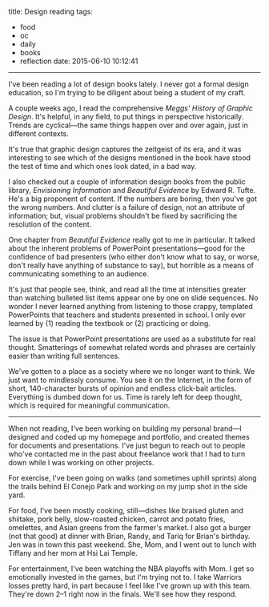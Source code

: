 title: Design reading
tags:
  - food
  - oc
  - daily
  - books
  - reflection
date: 2015-06-10 10:12:41
---

I've been reading a lot of design books lately. I never got a formal design education, so I'm trying to be diligent about being a student of my craft.

A couple weeks ago, I read the comprehensive *Meggs' History of Graphic Design*. It's helpful, in any field, to put things in perspective historically. Trends are cyclical—the same things happen over and over again, just in different contexts.

It's true that graphic design captures the zeitgeist of its era, and it was interesting to see which of the designs mentioned in the book have stood the test of time and which ones look dated, in a bad way.

I also checked out a couple of information design books from the public library, *Envisioning Information* and *Beautiful Evidence* by Edward R. Tufte. He's a big proponent of content. If the numbers are boring, then you've got the wrong numbers. And clutter is a failure of design, not an attribute of information; but, visual problems shouldn't be fixed by sacrificing the resolution of the content.

One chapter from *Beautiful Evidence* really got to me in particular. It talked about the inherent problems of PowerPoint presentations—good for the confidence of bad presenters (who either don't know what to say, or worse, don't really have anything of substance to say), but horrible as a means of communicating something to an audience.

It's just that people see, think, and read all the time at intensities greater than watching bulleted list items appear one by one on slide sequences. No wonder I never learned anything from listening to those crappy, templated PowerPoints that teachers and students presented in school. I only ever learned by (1) reading the textbook or (2) practicing or doing.

The issue is that PowerPoint presentations are used as a substitute for real thought. Smatterings of somewhat related words and phrases are certainly easier than writing full sentences.

We've gotten to a place as a society where we no longer want to think. We just want to mindlessly consume. You see it on the Internet, in the form of short, 140-character bursts of opinion and endless click-bait articles. Everything is dumbed down for us. Time is rarely left for deep thought, which is required for meaningful communication.

---
When not reading, I've been working on building my personal brand—I designed and coded up my homepage and portfolio, and created themes for documents and presentations. I've just begun to reach out to people who've contacted me in the past about freelance work that I had to turn down while I was working on other projects.

For exercise, I've been going on walks (and sometimes uphill sprints) along the trails behind El Conejo Park and working on my jump shot in the side yard.

For food, I've been mostly cooking, still—dishes like braised gluten and shiitake, pork belly, slow-roasted chicken, carrot and potato fries, omelettes, and Asian greens from the farmer's market. I also got a burger (not that good) at dinner with Brian, Randy, and Tariq for Brian's birthday. Jen was in town this past weekend. She, Mom, and I went out to lunch with Tiffany and her mom at Hsi Lai Temple.

For entertainment, I've been watching the NBA playoffs with Mom. I get so emotionally invested in the games, but I'm trying not to. I take Warriors losses pretty hard, in part because I feel like I've grown up with this team. They're down 2–1 right now in the finals. We'll see how they respond.
